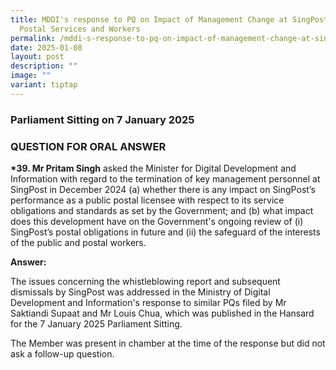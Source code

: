 ```yaml
---
title: MDDI's response to PQ on Impact of Management Change at SingPost on
  Postal Services and Workers
permalink: /mddi-s-response-to-pq-on-impact-of-management-change-at-singpost-on-postal-services-and-workers/
date: 2025-01-08
layout: post
description: ""
image: ""
variant: tiptap
---
```

<h3>Parliament Sitting on 7 January 2025</h3>
<h3>QUESTION FOR ORAL ANSWER</h3>
<p><strong>*39. Mr Pritam Singh</strong> asked the Minister for Digital Development
and Information with regard to the termination of key management personnel
at SingPost in December 2024 (a) whether there is any impact on SingPost’s
performance as a public postal licensee with respect to its service obligations
and standards as set by the Government; and (b) what impact does this development
have on the Government's ongoing review of (i) SingPost’s postal obligations
in future and (ii) the safeguard of the interests of the public and postal
workers.</p>
<p><strong>Answer: </strong>
</p>
<p>The issues concerning the whistleblowing report and subsequent dismissals
by SingPost was addressed in the Ministry of Digital Development and Information's
response to similar PQs filed by Mr Saktiandi Supaat and Mr Louis Chua,
which was published in the Hansard for the 7 January 2025 Parliament Sitting.</p>
<p>The Member was present in chamber at the time of the response but did
not ask a follow-up question.</p>